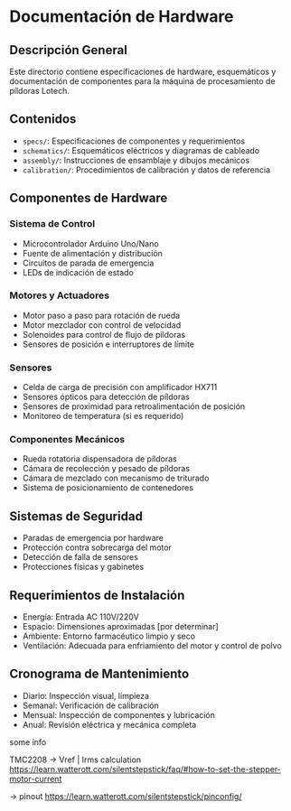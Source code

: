 # Documentación de Hardware

## Descripción General

Este directorio contiene especificaciones de hardware, esquemáticos y documentación de componentes para la máquina de procesamiento de píldoras Lotech.

## Contenidos

- `specs/`: Especificaciones de componentes y requerimientos
- `schematics/`: Esquemáticos eléctricos y diagramas de cableado
- `assembly/`: Instrucciones de ensamblaje y dibujos mecánicos
- `calibration/`: Procedimientos de calibración y datos de referencia

## Componentes de Hardware

### Sistema de Control

- Microcontrolador Arduino Uno/Nano
- Fuente de alimentación y distribución
- Circuitos de parada de emergencia
- LEDs de indicación de estado

### Motores y Actuadores

- Motor paso a paso para rotación de rueda
- Motor mezclador con control de velocidad
- Solenoides para control de flujo de píldoras
- Sensores de posición e interruptores de límite

### Sensores

- Celda de carga de precisión con amplificador HX711
- Sensores ópticos para detección de píldoras
- Sensores de proximidad para retroalimentación de posición
- Monitoreo de temperatura (si es requerido)

### Componentes Mecánicos

- Rueda rotatoria dispensadora de píldoras
- Cámara de recolección y pesado de píldoras
- Cámara de mezclado con mecanismo de triturado
- Sistema de posicionamiento de contenedores

## Sistemas de Seguridad

- Paradas de emergencia por hardware
- Protección contra sobrecarga del motor
- Detección de falla de sensores
- Protecciones físicas y gabinetes

## Requerimientos de Instalación

- Energía: Entrada AC 110V/220V
- Espacio: Dimensiones aproximadas [por determinar]
- Ambiente: Entorno farmacéutico limpio y seco
- Ventilación: Adecuada para enfriamiento del motor y control de polvo

## Cronograma de Mantenimiento

- Diario: Inspección visual, limpieza
- Semanal: Verificación de calibración
- Mensual: Inspección de componentes y lubricación
- Anual: Revisión eléctrica y mecánica completa

some info

TMC2208
-> Vref | Irms calculation
https://learn.watterott.com/silentstepstick/faq/#how-to-set-the-stepper-motor-current

-> pinout
https://learn.watterott.com/silentstepstick/pinconfig/
